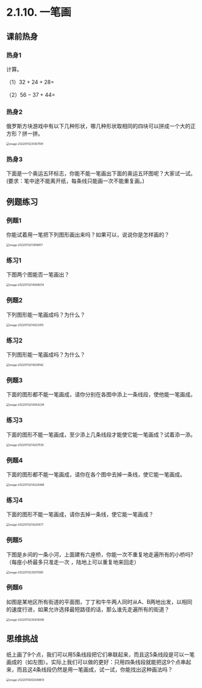 # 2.1.10. 一笔画

## 课前热身

### 热身1

计算。

（1）$32+24+28=$

（2）$56-37+44=$

### 热身2

俄罗斯方块游戏中有以下几种形状，哪几种形状取相同的四块可以拼成一个大的正方形？拼一拼。

<img src="https://images-1251118812.cos.ap-guangzhou.myqcloud.com/image-202201132314575913uC2Oi.png" alt="image-20220113231457591" style="zoom:50%; " />

### 热身3

下面是一个奥运五环标志，你能不能一笔画出下面的奥运五环图呢？大家试一试。 (要求：笔中途不能离开纸，每条线只能画一次不能重复画。)

## 例题练习

### 例题1

你能试着用一笔把下列图形画出来吗？如果可以，说说你是怎样画的？

<img src="https://images-1251118812.cos.ap-guangzhou.myqcloud.com/image-20220113213916917AroVr0.png" alt="image-20220113213916917" style="zoom:50%; " />

### 练习1

下图两个图能否一笔画出？

<img src="https://images-1251118812.cos.ap-guangzhou.myqcloud.com/image-20220113214008074e8RBfo.png" alt="image-20220113214008074" style="zoom:50%; " />

### 例题2

下列图形能一笔画成吗？为什么？

<img src="https://images-1251118812.cos.ap-guangzhou.myqcloud.com/image-20220113214023415u4EZas.png" alt="image-20220113214023415" style="zoom:50%; " />

### 练习2

下列图形能一笔画成吗？为什么？

<img src="https://images-1251118812.cos.ap-guangzhou.myqcloud.com/image-20220113214039142bvNL1d.png" alt="image-20220113214039142" style="zoom:50%; " />

### 例题3

下面的图形都不能一笔画成，请你分别在各图中添上一条线段，使他能一笔画成。

<img src="https://images-1251118812.cos.ap-guangzhou.myqcloud.com/image-20220113214054239yAYyuc.png" alt="image-20220113214054239" style="zoom:50%; " />

### 练习3

下面的图形不能一笔画成，至少添上几条线段才能使它能一笔画成？试着添一添。

<img src="https://images-1251118812.cos.ap-guangzhou.myqcloud.com/image-20220113214207535aNRS0y.png" alt="image-20220113214207535" style="zoom:50%; " />

### 例题4

下面的图形都不能一笔画成，请你在各个图中去掉一条线，使它能一笔画成。

<img src="https://images-1251118812.cos.ap-guangzhou.myqcloud.com/image-20220113214224468XGdQBM.png" alt="image-20220113214224468" style="zoom:50%; " />

### 练习4

下面的图形不能一笔画成，请你去掉一条线，使它能一笔画成？

<img src="https://images-1251118812.cos.ap-guangzhou.myqcloud.com/image-20220113214241477CHbp40.png" alt="image-20220113214241477" style="zoom:50%; " />

### 例题5

下图是乡间的一条小河，上面建有六座桥，你能一次不重复地走遍所有的小桥吗?（每座小桥最多只准走一次 ，陆地上可以重复地来回走）

<img src="https://images-1251118812.cos.ap-guangzhou.myqcloud.com/image-202201132350115951kRum7.png" alt="image-20220113235011595" style="zoom:50%; " />

### 例题6

如图是某地区所有街道的平面图，丁丁和牛牛两人同时从A、B两地出发，以相同的速度行进，如果允许选择最短路径的话，那么谁先走遍所有的街道？

<img src="https://images-1251118812.cos.ap-guangzhou.myqcloud.com/image-20220113235414006ins8l3.png" alt="image-20220113235414006" style="zoom:50%; " />

## 思维挑战

纸上画了9个点，我们可以用5条线段把它们串联起来，而且这5条线段是可以一笔画成的（如左图）。实际上我们可以做的更好：只用四条线段就能把这9个点串起来，而且这4条线段仍然是用一笔画成，试一试，你能找出这种画法吗？

<img src="https://images-1251118812.cos.ap-guangzhou.myqcloud.com/image-20220114002048613Lxe1my.png" alt="image-20220114002048613" style="zoom:50%; " />
